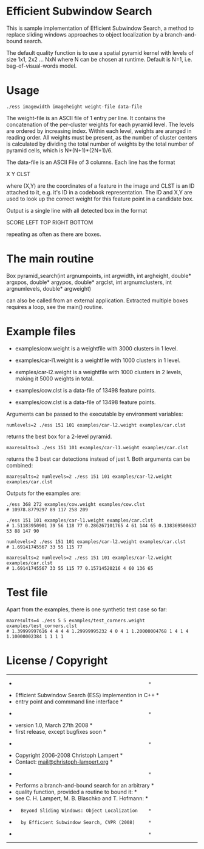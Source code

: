 # Efficient Subwindow Search

This is sample implementation of Efficient Subwindow Search,
a method to replace sliding windows approaches to object
localization by a branch-and-bound search. 

The default quality function is to use a spatial pyramid kernel 
with levels of size 1x1, 2x2 ... NxN where N can be chosen at 
runtime. Default is N=1, i.e. bag-of-visual-words model. 

# Usage

    ./ess imagewidth imageheight weight-file data-file

The weight-file is an ASCII file of 1 entry per line. 
It contains the concatenation of the per-cluster weights for 
each pyramid level. The levels are ordered by increasing index.
Within each level, weights are aranged in reading order. All 
weights must be present, as the number of cluster centers 
is calculated by dividing the total number of weights by the
total number of pyramid cells, which is N*(N+1)*(2N+1)/6. 

The data-file is an ASCII File of 3 columns. Each line has the format

X Y CLST

where (X,Y) are the coordinates of a feature in the image and CLST is
an ID attached to it, e.g. it's ID in a codebook representation.
The ID and X,Y are used to look up the correct weight for this feature 
point in a candidate box.

Output is a single line with all detected box in the format

SCORE LEFT TOP RIGHT BOTTOM 

repeating as often as there are boxes.


# The main routine 

Box pyramid_search(int argnumpoints, int argwidth, int argheight, 
                   double* argxpos, double* argypos, double* argclst,
                   int argnumclusters, int argnumlevels, double* argweight)

can also be called from an external application. Extracted multiple boxes 
requires a loop, see the main() routine.


# Example files

* examples/cow.weight is a weightfile with 3000 clusters in 1 level.
* examples/car-l1.weight is a weightfile with 1000 clusters in 1 level.
* exmples/car-l2.weight is a weightfile with 1000 clusters in 2 levels, 
making it 5000 weights in total.

* examples/cow.clst is a data-file of 13498 feature points.
* examples/cow.clst is a data-file of 13498 feature points.

Arguments can be passed to the executable by environment variables:

    numlevels=2 ./ess 151 101 examples/car-l2.weight examples/car.clst

returns the best box for a 2-level pyramid. 

    maxresults=3 ./ess 151 101 examples/car-l1.weight examples/car.clst

returns the 3 best car detections instead of just 1. Both arguments
can be combined:

    maxresults=2 numlevels=2 ./ess 151 101 examples/car-l2.weight examples/car.clst


Outputs for the examples are:

    ./ess 368 272 examples/cow.weight examples/cow.clst
    # 10978.8779297 89 117 258 209 
	
    ./ess 151 101 examples/car-l1.weight examples/car.clst
    # 1.51183950901 39 56 118 77 0.286267101765 4 61 144 65 0.138369500637 53 88 147 90 

    numlevels=2 ./ess 151 101 examples/car-l2.weight examples/car.clst
    # 1.69141745567 33 55 115 77 

    maxresults=2 numlevels=2 ./ess 151 101 examples/car-l2.weight examples/car.clst
    # 1.69141745567 33 55 115 77 0.15714520216 4 60 136 65 

# Test file

Apart from the examples, there is one synthetic test case so far: 

    maxresults=4 ./ess 5 5 examples/test_corners.weight examples/test_corners.clst
    # 1.39999997616 4 4 4 4 1.29999995232 4 0 4 1 1.20000004768 1 4 1 4 1.10000002384 1 1 1 1 

# License / Copyright

 ********************************************************
 *                                                      *
 * Efficient Subwindow Search (ESS) implemention in C++ *
 * entry point and commmand line interface              *
 *                                                      *
 * version 1.0, March 27th 2008                         *
 *   first release, except bugfixes soon                *
 *                                                      *
 *   Copyright 2006-2008 Christoph Lampert              *
 *   Contact: <mail@christoph-lampert.org>              *
 *                                                      *
 *  Performs a branch-and-bound search for an arbitrary *
 *  quality function, provided a routine to bound it:   *
 *  see  C. H. Lampert, M. B. Blaschko and T. Hofmann:  *
 *       Beyond Sliding Windows: Object Localization    *
 *       by Efficient Subwindow Search, CVPR (2008)     *
 *                                                      *
 ********************************************************

